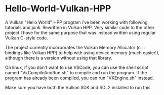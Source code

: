 # Hello-World-Vulkan-HPP
A Vulkan "Hello World" HPP program i've been working with following tutorials and junk. Rewritten in Vulkan HPP.
Very similar code to the other project I have for the same purpose that was instead written using regular Vulkan C-style code.

The project currently incorporates the Vulkan Memory Allocator (c++ bindings like Vulkan HPP) to help with using device memory (much easier!), although there is a version without using that library.

On linux, if you don't want to use VSCode, you can use the
shell script named "VkCompileAndRun.sh" to compile and run the program. If the program has already been compiled, you can run
"VKEngine.sh" instead.

Make sure you have both the Vulkan SDK and SDL2 installed to run this.
